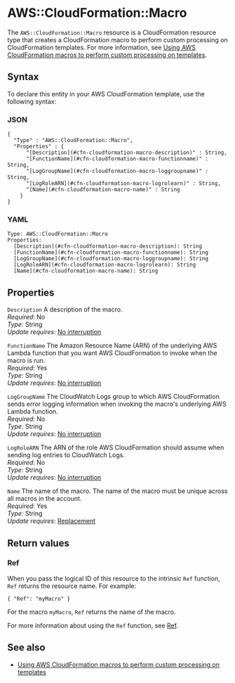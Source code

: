 # AWS::CloudFormation::Macro<a name="aws-resource-cloudformation-macro"></a>

The `AWS::CloudFormation::Macro` resource is a CloudFormation resource type that creates a CloudFormation macro to perform custom processing on CloudFormation templates\. For more information, see [Using AWS CloudFormation macros to perform custom processing on templates](https://docs.aws.amazon.com/AWSCloudFormation/latest/UserGuide/template-macros.html)\.

## Syntax<a name="aws-resource-cloudformation-macro-syntax"></a>

To declare this entity in your AWS CloudFormation template, use the following syntax:

### JSON<a name="aws-resource-cloudformation-macro-syntax.json"></a>

```
{
  "Type" : "AWS::CloudFormation::Macro",
  "Properties" : {
      "[Description](#cfn-cloudformation-macro-description)" : String,
      "[FunctionName](#cfn-cloudformation-macro-functionname)" : String,
      "[LogGroupName](#cfn-cloudformation-macro-loggroupname)" : String,
      "[LogRoleARN](#cfn-cloudformation-macro-logrolearn)" : String,
      "[Name](#cfn-cloudformation-macro-name)" : String
    }
}
```

### YAML<a name="aws-resource-cloudformation-macro-syntax.yaml"></a>

```
Type: AWS::CloudFormation::Macro
Properties:
  [Description](#cfn-cloudformation-macro-description): String
  [FunctionName](#cfn-cloudformation-macro-functionname): String
  [LogGroupName](#cfn-cloudformation-macro-loggroupname): String
  [LogRoleARN](#cfn-cloudformation-macro-logrolearn): String
  [Name](#cfn-cloudformation-macro-name): String
```

## Properties<a name="aws-resource-cloudformation-macro-properties"></a>

`Description` <a name="cfn-cloudformation-macro-description"></a>
A description of the macro\.  
_Required_: No  
_Type_: String  
_Update requires_: [No interruption](https://docs.aws.amazon.com/AWSCloudFormation/latest/UserGuide/using-cfn-updating-stacks-update-behaviors.html#update-no-interrupt)

`FunctionName` <a name="cfn-cloudformation-macro-functionname"></a>
The Amazon Resource Name \(ARN\) of the underlying AWS Lambda function that you want AWS CloudFormation to invoke when the macro is run\.  
_Required_: Yes  
_Type_: String  
_Update requires_: [No interruption](https://docs.aws.amazon.com/AWSCloudFormation/latest/UserGuide/using-cfn-updating-stacks-update-behaviors.html#update-no-interrupt)

`LogGroupName` <a name="cfn-cloudformation-macro-loggroupname"></a>
The CloudWatch Logs group to which AWS CloudFormation sends error logging information when invoking the macro's underlying AWS Lambda function\.  
_Required_: No  
_Type_: String  
_Update requires_: [No interruption](https://docs.aws.amazon.com/AWSCloudFormation/latest/UserGuide/using-cfn-updating-stacks-update-behaviors.html#update-no-interrupt)

`LogRoleARN` <a name="cfn-cloudformation-macro-logrolearn"></a>
The ARN of the role AWS CloudFormation should assume when sending log entries to CloudWatch Logs\.  
_Required_: No  
_Type_: String  
_Update requires_: [No interruption](https://docs.aws.amazon.com/AWSCloudFormation/latest/UserGuide/using-cfn-updating-stacks-update-behaviors.html#update-no-interrupt)

`Name` <a name="cfn-cloudformation-macro-name"></a>
The name of the macro\. The name of the macro must be unique across all macros in the account\.  
_Required_: Yes  
_Type_: String  
_Update requires_: [Replacement](https://docs.aws.amazon.com/AWSCloudFormation/latest/UserGuide/using-cfn-updating-stacks-update-behaviors.html#update-replacement)

## Return values<a name="aws-resource-cloudformation-macro-return-values"></a>

### Ref<a name="aws-resource-cloudformation-macro-return-values-ref"></a>

When you pass the logical ID of this resource to the intrinsic `Ref` function, `Ref` returns the resource name\. For example:

`{ "Ref": "myMacro" }`

For the macro `myMacro`, `Ref` returns the name of the macro\.

For more information about using the `Ref` function, see [Ref](https://docs.aws.amazon.com/AWSCloudFormation/latest/UserGuide/intrinsic-function-reference-ref.html)\.

## See also<a name="aws-resource-cloudformation-macro--seealso"></a>

- [Using AWS CloudFormation macros to perform custom processing on templates](https://docs.aws.amazon.com/AWSCloudFormation/latest/UserGuide/template-macros.html)
